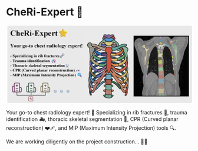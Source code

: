 # CheRi-Expert 🌟

<img src="assets/logo1.png" alt="" width="1000" />

Your go-to chest radiology expert! 🩻 Specializing in rib fractures 🦴, trauma identification 🚑, thoracic skeletal segmentation 🧩, CPR (Curved planar reconstruction) ❤️‍🩹, and MIP (Maximum Intensity Projection) tools 🔍.

We are working diligently on the project construction... 🚧✨
